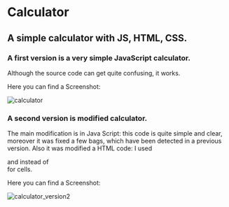 # Calculator
## A simple calculator with JS, HTML, CSS.
### A first version is a very simple JavaScript calculator. 
Although the source code can get quite confusing, it works.

Here you can find a Screenshot:

![calculator](https://cloud.githubusercontent.com/assets/28005338/25401013/1c7ecf62-29fd-11e7-8059-0fcf7e5bb434.png)
### A second version is modified calculator.
The main modification is in Java Script: this code is quite simple and clear, moreover it was fixed a few bags, which have been detected in a previous version. Also it was modified a HTML code: I used <form> and <table> instead of <div> for cells.

Here you can find a Screenshot:

![calculator_version2](https://cloud.githubusercontent.com/assets/28005338/25454674/fca19b3c-2ad5-11e7-91c6-658a38d5c910.png)
